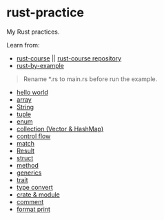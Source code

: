 # rust-practice

My Rust practices.

Learn from:

- [rust-course](https://course.rs/) || [rust-course repository](https://github.com/sunface/rust-course)
- [rust-by-example](https://rustwiki.org/zh-CN/rust-by-example/)

> Rename *.rs to main.rs before run the example.

- [hello world](./hello-world/src/main.rs)
- [array](./arr_/src/main.rs)
- [String](./string/src/main.rs)
- [tuple](./tuple/src/main.rs)
- [enum](./enum_/src/main.rs)
- [collection (Vector & HashMap)](./collection/src)
- [control flow](./control/src/main.rs)
- [match](./match_/src/main.rs)
- [Result](./res_/src/main.rs)
- [struct](./struct_/src/main.rs)
- [method](./method/src/main.rs)
- [generics](./generics/src/main.rs)
- [trait](./trait_/src)
- [type convert](./type_convert/src/main.rs)
- [crate & module](./crate_module)
- [comment](./comment.md)
- [format print](./format-print.md)
